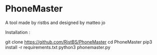 # PhoneMaster
A tool made by ristbs and designed by matteo jo

Installation :

git clone https://github.com/RistBS/PhoneMaster
cd PhoneMaster
pip3 install -r requirements.txt
python3 phonemaster.py
